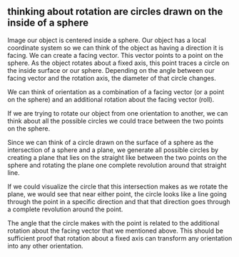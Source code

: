 
thinking about rotation are circles drawn on the inside of a sphere
-------------------------------------------------------------------

Image our object is centered inside a sphere.
Our object has a local coordinate system so we can think of the object as
having a direction it is facing.
We can create a facing vector.
This vector points to a point on the sphere.
As the object rotates about a fixed axis, this point traces a circle on the inside surface
or our sphere.
Depending on the angle between our facing vector and the rotation axis,
the diameter of that circle changes.

We can think of orientation as a combination of a facing vector (or a point on the sphere)
and an additional rotation about the facing vector (roll).

If we are trying to rotate our object from one orientation to another,
we can think about all the possible circles we could trace
between the two points on the sphere.

Since we can think of a circle drawn on the surface of a sphere as
the intersection of a sphere and a plane, we generate all possible
circles by creating a plane that lies on the straight like between 
the two points on the sphere and rotating the plane one complete revolution
around that straight line.

If we could visualize the circle that this intersection makes as
we rotate the plane, we would see that near either point, the circle
looks like a line going through the point in a specific direction and that that
direction goes through a complete revolution around the point.

The angle that the circle makes with the point is related to the additional rotation about the facing
vector that we mentioned above.
This should be sufficient proof that rotation about a fixed axis can transform any orientation into any other
orientation.


